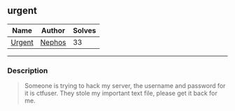 ## urgent
| Name                         | Author                                             | Solves |
|------------------------------|----------------------------------------------------|--------|
| [Urgent](Forensics/urgent)              | [Nephos](https://github.com/HaraldMR) | 33     |
---
### Description

<blockquote>

Someone is trying to hack my server, the username and password for it is ctfuser. They stole my important text file, please get it back for me.

</blockquote>